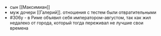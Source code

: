* сын [[Максимиан]]
* муж дочери [[Галерий]]. отношения с тестем были отвратительными
* #306y - в Риме объявил себя императором-августом, так как жил недалеко от города, который тогда переживал не лучшие свои времена
